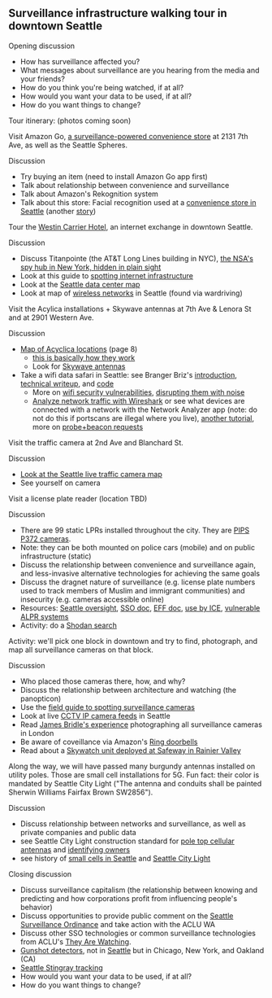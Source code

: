 ## Surveillance infrastructure walking tour in downtown Seattle

Opening discussion
* How has surveillance affected you?
* What messages about surveillance are you hearing from the media and your friends?
* How do you think you're being watched, if at all?
* How would you want your data to be used, if at all?
* How do you want things to change?

Tour itinerary: (photos coming soon)

Visit Amazon Go, [a surveillance-powered convenience store](https://techcrunch.com/2018/01/21/inside-amazons-surveillance-powered-no-checkout-convenience-store/) at 2131 7th Ave, as well as the Seattle Spheres.

Discussion
* Try buying an item (need to install Amazon Go app first)
* Talk about relationship between convenience and surveillance
* Talk about Amazon's Rekognition system
* Talk about this store: Facial recognition used at a [convenience store in Seattle](https://www.seattletimes.com/business/technology/when-convenience-meets-surveillance-ai-at-the-corner-store/) (another [story](https://www.kiro7.com/news/south-sound-news/tacoma-convenience-store-uses-facial-recognition-technology/950979811))

Tour the [Westin Carrier Hotel](https://www.westinbldg.com/AboutUs), an internet exchange in downtown Seattle.

Discussion
* Discuss Titanpointe (the AT&T Long Lines building in NYC), [the NSA's spy hub in New York, hidden in plain sight](https://theintercept.com/2016/11/16/the-nsas-spy-hub-in-new-york-hidden-in-plain-sight/)
* Look at this guide to [spotting internet infrastructure](http://seeingnetworks.in/nyc/)
* Look at the [Seattle data center map](https://www.datacentermap.com/)
* Look at map of [wireless networks](https://wigle.net/) in Seattle (found via wardriving)

Visit the Acylica installations + Skywave antennas at 7th Ave & Lenora St and at 2901 Western Ave.

Discussion
* [Map of Acyclica locations](https://www.seattle.gov/Documents/Departments/Tech/Privacy/SDOT%20Acyclica%20SIR%20DRAFT%20-%20for%20Working%20Group.pdf) (page 8)
  * [this is basically how they work](https://arstechnica.com/information-technology/2013/08/no-this-isnt-a-scene-from-minority-report-this-trash-can-is-stalking-you/)
  * Look for [Skywave antennas](https://crosscut.com/2015/09/seattles-new-technology-tracks-how-we-drive)
* Take a wifi data safari in Seattle: see Branger Briz's [introduction](https://brangerbriz.com/blog/exploring-our-surrounding-wifi-landscape), [technical writeup](https://brangerbriz.com/blog/notes-from-our-wifi-data-safari), and [code](https://github.com/brangerbriz/wifi-data-safari)
  * More on [wifi security vulnerabilities](https://reallifemag.com/silent-shout/), [disrupting them with noise](https://davidrueter.com/projects/2014-09-shenanigans.html)
  * [Analyze network traffic with Wireshark](http://www.soc.napier.ac.uk/~40001507/CSN11102/Lab5.pdf) or see what devices are connected with a network with the Network Analyzer app (note: do not do this if portscans are illegal where you live), [another tutorial](https://www.vice.com/en_us/article/jpgmxp/how-to-go-from-0-to-sniffing-packets-in-10-minutes), more on [probe+beacon requests](https://blog.samcater.com/capturing-beacons-and-probe-requests-of-public-wifi-access-points-the-why-how-and-stats/)

Visit the traffic camera at 2nd Ave and Blanchard St.
  
Discussion
* [Look at the Seattle live traffic camera map](https://web6.seattle.gov/travelers/)
* See yourself on camera

Visit a license plate reader (location TBD)

Discussion
* There are 99 static LPRs installed throughout the city. They are [PIPS P372 cameras](http://www.pipstechnology.com/fixedalpr/).
* Note: they can be both mounted on police cars (mobile) and on public infrastructure (static)
* Discuss the relationship between convenience and surveillance again, and less-invasive alternative technologies for achieving the same goals
* Discuss the dragnet nature of surveillance (e.g. license plate numbers used to track members of Muslim and immigrant communities) and insecurity (e.g. cameras accessible online)
* Resources: [Seattle oversight](https://www.seattletimes.com/business/technology/seattles-oversight-of-surveillance-technology-is-moving-forward-slowly/), [SSO doc](http://www.seattle.gov/Documents/Departments/Tech/Privacy/License%20Plate%20Readers_Final%20SIR.pdf), [EFF doc](https://www.eff.org/pages/automated-license-plate-readers-alpr), [use by ICE](https://www.aclunc.org/blog/documents-reveal-ice-using-driver-location-data-local-police-deportations), [vulnerable ALPR systems](https://techcrunch.com/2019/01/22/police-alpr-license-plate-readers-accessible-internet/)
* Activity: do a [Shodan search](https://techcrunch.com/2019/01/21/shodan-safari/)

Activity: we'll pick one block in downtown and try to find, photograph, and map all surveillance cameras on that block.

Discussion
* Who placed those cameras there, how, and why?
* Discuss the relationship between architecture and watching (the panopticon)
* Use the [field guide to spotting surveillance cameras](field-guide.md)
* Look at live [CCTV IP camera feeds](https://www.insecam.org/en/bycity/Seattle/) in Seattle
* Read [James Bridle's experience](http://shorttermmemoryloss.com/nor/2014/11/07/all-cameras-are-police-cameras/) photographing all surveillance cameras in London
* Be aware of coveillance via Amazon's [Ring doorbells](https://www.cnet.com/news/how-rings-neighbors-app-is-making-home-security-a-social-thing/)
* Read about a [Skywatch unit deployed at Safeway in Rainier Valley](https://crosscut.com/2019/04/police-tower-casts-shadow-over-south-seattle-safeway)

Along the way, we will have passed many burgundy antennas installed on utility poles. Those are small cell installations for 5G. Fun fact: their color is mandated by Seattle City Light ("The antenna and conduits shall be painted Sherwin Williams Fairfax Brown SW2856"). 

Discussion
* Discuss relationship between networks and surveillance, as well as private companies and public data
* see Seattle City Light construction standard for [pole top cellular antennas](http://www.seattle.gov/light/engstd/docs2/0095.20.pdf) and [identifying owners](http://www.seattle.gov/light/engstd/docs2/0093.12.pdf)
* see history of [small cells in Seattle](http://wsama.org/vertical/sites/%7B8ED61B30-6B44-4E1C-8894-9FFBA9264BFB%7D/uploads/18_Small_Cell_Tech.pdf) and [Seattle City Light](https://www.aglmediagroup.com/how-seattle-city-light-places-small-cells-on-wooden-electric-distribution-poles/)

Closing discussion
* Discuss surveillance capitalism (the relationship between knowing and predicting and how corporations profit from influencing people's behavior)
* Discuss opportunities to provide public comment on the [Seattle Surveillance Ordinance](http://www.seattle.gov/tech/initiatives/privacy/surveillance-technologies/about-surveillance-ordinance) and take action with the ACLU WA
* Discuss other SSO technologies or common surveillance technologies from ACLU's  [They Are Watching](https://theyarewatching.org).
* [Gunshot detectors](https://theyarewatching.org/technology/gunshot-detector), not in [Seattle](https://www.thestranger.com/slog/2016/06/02/24158530/mayor-council-and-police-try-again-with-shotspotter-gunshot-detection-system) but in Chicago, New York, and Oakland (CA)
* [Seattle Stingray tracking](https://www.wired.com/2017/06/researchers-use-rideshares-sniff-stingray-locations/)
* How would you want your data to be used, if at all?
* How do you want things to change?
